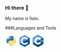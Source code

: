 ### Hi there 👋
My name is Ítalo.

###Languages and Tools

<!--PYTHON-->

<a href="https://www.python.org" target="blank" rel="noreferrer">
  <img 
src="https://raw.githubusercontent.com/devicons/devicon/master/icons/python/python-original.svg" 
alt="python" width="40" height="40"/></a>
<!--C-->

<a href="https://www.cprogramming.com/" target="blank" rel="noreferrer">
  <img 
src="https://raw.githubusercontent.com/devicons/devicon/master/icons/c/c-original.svg" 
alt="c" width="40" height="40"/></a>

<!--C++-->

<a href="https://www.cplusplus.com" target="blank" rel="noreferrer">
  <img 
src="https://raw.githubusercontent.com/devicons/devicon/master/icons/cplusplus/cplusplus-original.svg" 
alt="cplusplus" width="40" height="40"/></a>

<!--
**italo-coelho/italo-coelho** is a ✨ _special_ ✨ repository because its `README.md` (this file) appears on your GitHub profile.

Here are some ideas to get you started:

- 🔭 I’m currently working on ...
- 🌱 I’m currently learning ...
- 👯 I’m looking to collaborate on ...
- 🤔 I’m looking for help with ...
- 💬 Ask me about ...
- 📫 How to reach me: ...
- 😄 Pronouns: ...
- ⚡ Fun fact: ...
-->
